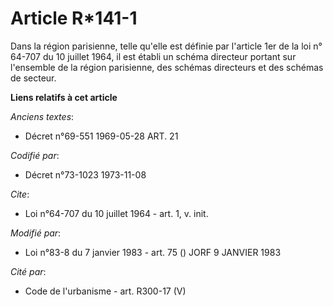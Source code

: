 # Article R*141-1

Dans la région parisienne, telle qu'elle est définie par l'article 1er de la loi n° 64-707 du 10 juillet 1964, il est établi
un schéma directeur portant sur l'ensemble de la région parisienne, des schémas directeurs et des schémas de secteur.

**Liens relatifs à cet article**

_Anciens textes_:

  - Décret n°69-551 1969-05-28 ART. 21

_Codifié par_:

  - Décret n°73-1023 1973-11-08

_Cite_:

  - Loi n°64-707 du 10 juillet 1964 - art. 1, v. init.

_Modifié par_:

  - Loi n°83-8 du 7 janvier 1983 - art. 75 () JORF 9 JANVIER 1983

_Cité par_:

  - Code de l'urbanisme - art. R300-17 (V)
